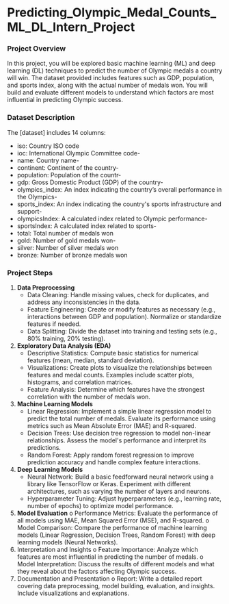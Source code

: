 # Predicting_Olympic_Medal_Counts_ML_DL_Intern_Project

### Project Overview
In this project, you will be explored basic machine learning (ML) and deep learning (DL) techniques to predict the number of Olympic medals a country will win. The dataset provided includes features such as GDP, population, and sports index, along with the actual number of medals won. You will build and evaluate different models to understand which factors are most influential in predicting Olympic success.

### Dataset Description
The [dataset] includes 14 columns:
-	iso: Country ISO code
-	ioc: International Olympic Committee code-
-	name: Country name-
-	continent: Continent of the country-
-	population: Population of the countr-
-	gdp: Gross Domestic Product (GDP) of the country-
-	olympics_index: An index indicating the country’s overall performance in the Olympics-
-	sports_index: An index indicating the country's sports infrastructure and support-
-	olympicsIndex: A calculated index related to Olympic performance-
-	sportsIndex: A calculated index related to sports-
-	total: Total number of medals won
-	gold: Number of gold medals won-
-	silver: Number of silver medals won
-	bronze: Number of bronze medals won

### Project Steps
1. **Data Preprocessing**
   - Data Cleaning: Handle missing values, check for duplicates, and address any inconsistencies in the data.
   - Feature Engineering: Create or modify features as necessary (e.g., interactions between GDP and population). Normalize or standardize features if needed.
   - Data Splitting: Divide the dataset into training and testing sets (e.g., 80% training, 20% testing).
2. **Exploratory Data Analysis (EDA)**
   - Descriptive Statistics: Compute basic statistics for numerical features (mean, median, standard deviation).
   - Visualizations: Create plots to visualize the relationships between features and medal counts. Examples include scatter plots, histograms, and correlation matrices.
   - Feature Analysis: Determine which features have the strongest correlation with the number of medals won.
3. **Machine Learning Models**
   - Linear Regression: Implement a simple linear regression model to predict the total number of medals. Evaluate its performance using metrics such as Mean Absolute Error (MAE) and R-squared.
   - Decision Trees: Use decision tree regression to model non-linear relationships. Assess the model's performance and interpret its predictions.
   - Random Forest: Apply random forest regression to improve prediction accuracy and handle complex feature interactions.
4. **Deep Learning Models**
   - Neural Network: Build a basic feedforward neural network using a library like TensorFlow or Keras. Experiment with different architectures, such as varying the number of layers and neurons.
   - Hyperparameter Tuning: Adjust hyperparameters (e.g., learning rate, number of epochs) to optimize model performance.
5. **Model Evaluation**
o Performance Metrics: Evaluate the performance of all models using
MAE, Mean Squared Error (MSE), and R-squared.
o Model Comparison: Compare the performance of machine learning
models (Linear Regression, Decision Trees, Random Forest) with deep
learning models (Neural Networks).
6. Interpretation and Insights
o Feature Importance: Analyze which features are most influential in
predicting the number of medals.
o Model Interpretation: Discuss the results of different models and what
they reveal about the factors affecting Olympic success.
7. Documentation and Presentation
o Report: Write a detailed report covering data preprocessing, model
building, evaluation, and insights. Include visualizations and
explanations.
